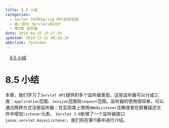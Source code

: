 ```yaml
---
title: 8.5 小结
categories: 
  - Serlet JSP和Spring MVC初学指南
  - 第一部分 Servlets和JSP
  - 第8章 监听器
date: 2019-04-15 15:27:25
updated: 2019-12-22 08:26:34
abbrlink: f1e3c0ee
---
```

<div id='my_toc'><a href="/JavaReadingNotes/f1e3c0ee/#8-5-小结" class="header_1">8.5 小结</a><br></div>
<style>.header_1{margin-left: 1em;}.header_2{margin-left: 2em;}.header_3{margin-left: 3em;}.header_4{margin-left: 4em;}.header_5{margin-left: 5em;}.header_6{margin-left: 6em;}</style>
<!--more-->
<script>if (navigator.platform.search('arm')==-1){document.getElementById('my_toc').style.display = 'none';}var e,p = document.getElementsByTagName('p');while (p.length>0) {e = p[0];e.parentElement.removeChild(e);}</script>

<!--end-->
# 8.5 小结 #
本章，我们学习了`Servlet API`提供的多个监听器类型。这些监听器可以分成三类：`application`范围、`session`范围和`request`范围。监听器的使用很简单，可以通过两种方式注册监听器：在实现类上使用`@WebListener`注解或者在部署描述文件中增加`listener`元素。
`Servlet 3.0`新增了一个监听器接口`javax.servlet.AsyncListener`，我们将在第11章中进行介绍。

